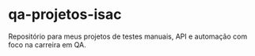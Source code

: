 # qa-projetos-isac
Repositório para meus projetos de testes manuais, API e automação com foco na carreira em QA.
